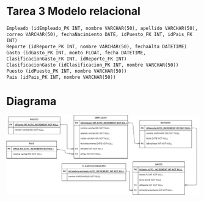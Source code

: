 
# Tarea 3 Modelo relacional

    Empleado (idEmpleado_PK INT, nombre VARCHAR(50), apellido VARCHAR(50), correo VARCHAR(50), fechaNacimiento DATE, idPuesto_FK INT, idPais_FK INT)
    Reporte (idReporte_PK INT, nombre VARCHAR(50), fechaAlta DATETIME)
    Gasto (idGasto_PK INT, monto FLOAT, fecha DATETIME, ClasificacionGasto_FK INT, idReporte_FK INT)
    ClasificacionGasto (idClasificacion_PK INT, nombre VARCHAR(50))
    Puesto (idPuesto_PK INT, nombre VARCHAR(50))
    Pais (idPais_PK INT, nombre VARCHAR(50))

# Diagrama

![Tarea3 circle logo](/imagenes/Tarea3.png "Tarea3")


